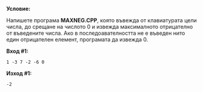 **Условие:**

Напишете програма **MAXNEG.CPP**, която въвежда от клавиатурата цели числа, до срещане на числото 0 и извежда максималното отрицателно от въведените числа. Ако в последоавателността не е въведен нито един отрицателен елемент, програмата да извежда 0.

**Вход #1:**

	1 -3 7 -2 -6 0

**Изход #1:**

	-2